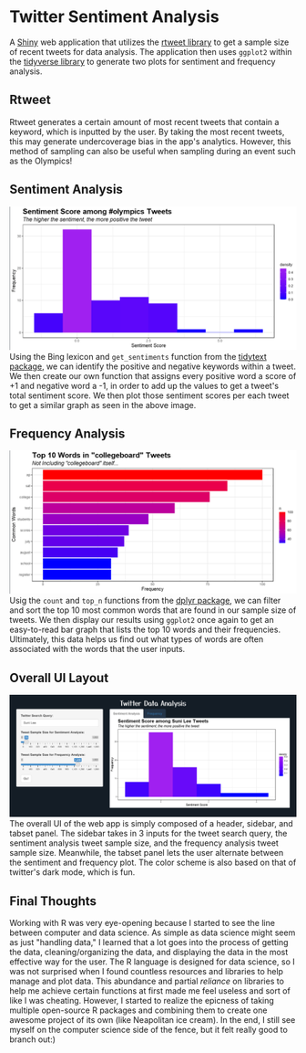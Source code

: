 # Twitter Sentiment Analysis

A [Shiny](https://shiny.rstudio.com/) web application that utilizes the [rtweet library](https://docs.ropensci.org/rtweet/) to get a sample size of recent tweets for data analysis. The application then uses `ggplot2` within the [tidyverse library](https://www.tidyverse.org/) to generate two plots for sentiment and frequency analysis.

## Rtweet
Rtweet generates a certain amount of most recent tweets that contain a keyword, which is inputted by the user.
By taking the most recent tweets, this may generate undercoverage bias in the app's analytics. However, this method of sampling can also be useful when sampling during an event such as the Olympics!

## Sentiment Analysis
![Sentiment Graph](/images/sentimentscreenshot.png)
Using the Bing lexicon and `get_sentiments` function from the [tidytext package](https://juliasilge.github.io/tidytext/), we can identify the positive and negative keywords within a tweet. We then create our own function that assigns every positive word a score of +1 and negative word a -1, in order to add up the values to get a tweet's total sentiment score. We then plot those sentiment scores per each tweet to get a similar graph as seen in the above image.

## Frequency Analysis
![Frequency Graph](/images/freqsecreenshot.png)
Usig the `count` and `top_n` functions from the [dplyr package](https://dplyr.tidyverse.org/), we can filter and sort the top 10 most common words that are found in our sample size of tweets. We then display our results using `ggplot2` once again to get an easy-to-read bar graph that lists the top 10 words and their frequencies. Ultimately, this data helps us find out what types of words are often associated with the words that the user inputs. 

## Overall UI Layout
![Page UI](/images/uiscreenshot.png)
The overall UI of the web app is simply composed of a header, sidebar, and tabset panel. The sidebar takes in 3 inputs for the tweet search query, the sentiment analysis tweet sample size, and the frequency analysis tweet sample size. Meanwhile, the tabset panel lets the user alternate between the sentiment and frequency plot. The color scheme is also based on that of twitter's dark mode, which is fun. 

## Final Thoughts
Working with R was very eye-opening because I started to see the line between computer and data science. As simple as data science might seem as just "handling data," I learned that a lot goes into the process of getting the data, cleaning/organizing the data, and displaying the data in the most effective way for the user. The R language is designed for data science, so I was not surprised when I found countless resources and libraries to help manage and plot data. This abundance and partial *reliance* on libraries to help me achieve certain functions at first made me feel useless and sort of like I was cheating. However, I started to realize the epicness of taking multiple open-source R packages and combining them to create one awesome project of its own (like Neapolitan ice cream). In the end, I still see myself on the computer science side of the fence, but it felt really good to branch out:)
